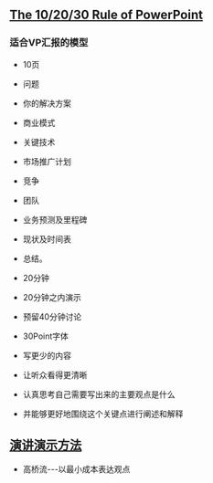 
## [The 10/20/30 Rule of PowerPoint](http://guykawasaki.com/the_102030_rule/#axzz18LCPpPwz)


### 适合VP汇报的模型

+ 10页
 + 问题
 + 你的解决方案
 + 商业模式
 + 关键技术
 + 市场推广计划
 + 竞争
 + 团队
 + 业务预测及里程碑
 + 现状及时间表
 + 总结。 

+ 20分钟
 + 20分钟之内演示
 + 预留40分钟讨论

+ 30Point字体
 + 写更少的内容
 + 让听众看得更清晰
 + 认真思考自己需要写出来的主要观点是什么
 + 并能够更好地围绕这个关键点进行阐述和解释

## [演讲演示方法](http://www.sliderocket.com/blog/2010/08/incredible-presentations-presentation-methods/)

+ 高桥流---以最小成本表达观点
